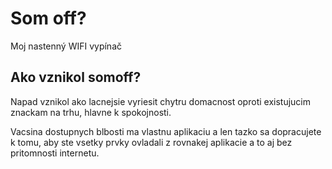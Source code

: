# Som off?
Moj nastenný WIFI vypínač

## Ako vznikol somoff?
Napad vznikol ako lacnejsie vyriesit chytru domacnost oproti existujucim znackam na trhu, hlavne k spokojnosti.

Vacsina dostupnych blbosti ma vlastnu aplikaciu a len tazko sa dopracujete k tomu, aby ste vsetky prvky ovladali z rovnakej aplikacie a to aj bez pritomnosti internetu.

[logo]: https://https://github.com/rpisoft/somoff/images/pict1.jpg "Som off?"
